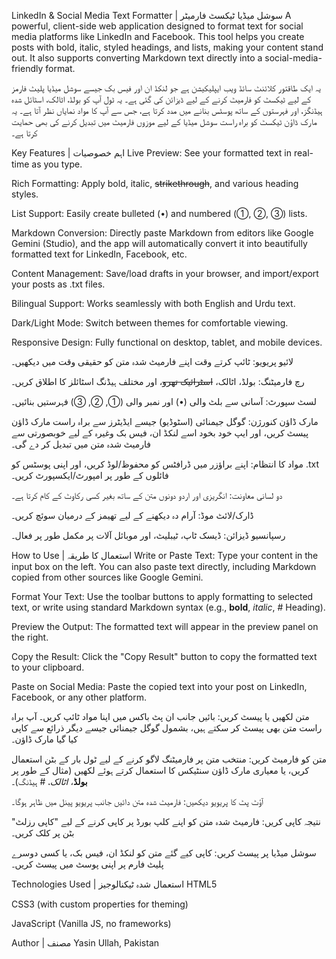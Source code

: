 LinkedIn & Social Media Text Formatter | سوشل میڈیا ٹیکسٹ فارمیٹر
A powerful, client-side web application designed to format text for social media platforms like LinkedIn and Facebook. This tool helps you create posts with bold, italic, styled headings, and lists, making your content stand out. It also supports converting Markdown text directly into a social-media-friendly format.

یہ ایک طاقتور کلائنٹ سائڈ ویب ایپلیکیشن ہے جو لنکڈ ان اور فیس بک جیسے سوشل میڈیا پلیٹ فارمز کے لیے ٹیکسٹ کو فارمیٹ کرنے کے لیے ڈیزائن کی گئی ہے۔ یہ ٹول آپ کو بولڈ، اٹالک، اسٹائل شدہ ہیڈنگز، اور فہرستوں کے ساتھ پوسٹس بنانے میں مدد کرتا ہے، جس سے آپ کا مواد نمایاں نظر آتا ہے۔ یہ مارک ڈاؤن ٹیکسٹ کو براہ راست سوشل میڈیا کے لیے موزوں فارمیٹ میں تبدیل کرنے کی بھی حمایت کرتا ہے۔

Key Features | اہم خصوصیات
Live Preview: See your formatted text in real-time as you type.

Rich Formatting: Apply bold, italic, ~~strikethrough~~, and various heading styles.

List Support: Easily create bulleted (•) and numbered (①, ②, ③) lists.

Markdown Conversion: Directly paste Markdown from editors like Google Gemini (Studio), and the app will automatically convert it into beautifully formatted text for LinkedIn, Facebook, etc.

Content Management: Save/load drafts in your browser, and import/export your posts as .txt files.

Bilingual Support: Works seamlessly with both English and Urdu text.

Dark/Light Mode: Switch between themes for comfortable viewing.

Responsive Design: Fully functional on desktop, tablet, and mobile devices.

لائیو پریویو: ٹائپ کرتے وقت اپنے فارمیٹ شدہ متن کو حقیقی وقت میں دیکھیں۔

رچ فارمیٹنگ: بولڈ، اٹالک، ~~اسٹرائیک تھرو~~، اور مختلف ہیڈنگ اسٹائلز کا اطلاق کریں۔

لسٹ سپورٹ: آسانی سے بلٹ والی (•) اور نمبر والی (①, ②, ③) فہرستیں بنائیں۔

مارک ڈاؤن کنورژن: گوگل جیمنائی (اسٹوڈیو) جیسے ایڈیٹرز سے براہ راست مارک ڈاؤن پیسٹ کریں، اور ایپ خود بخود اسے لنکڈ ان، فیس بک وغیرہ کے لیے خوبصورتی سے فارمیٹ شدہ متن میں تبدیل کر دے گی۔

مواد کا انتظام: اپنے براؤزر میں ڈرافٹس کو محفوظ/لوڈ کریں، اور اپنی پوسٹس کو .txt فائلوں کے طور پر امپورٹ/ایکسپورٹ کریں۔

دو لسانی معاونت: انگریزی اور اردو دونوں متن کے ساتھ بغیر کسی رکاوٹ کے کام کرتا ہے۔

ڈارک/لائٹ موڈ: آرام دہ دیکھنے کے لیے تھیمز کے درمیان سوئچ کریں۔

رسپانسیو ڈیزائن: ڈیسک ٹاپ، ٹیبلیٹ، اور موبائل آلات پر مکمل طور پر فعال۔

How to Use | استعمال کا طریقہ
Write or Paste Text: Type your content in the input box on the left. You can also paste text directly, including Markdown copied from other sources like Google Gemini.

Format Your Text: Use the toolbar buttons to apply formatting to selected text, or write using standard Markdown syntax (e.g., **bold**, *italic*, # Heading).

Preview the Output: The formatted text will appear in the preview panel on the right.

Copy the Result: Click the "Copy Result" button to copy the formatted text to your clipboard.

Paste on Social Media: Paste the copied text into your post on LinkedIn, Facebook, or any other platform.

متن لکھیں یا پیسٹ کریں: بائیں جانب ان پٹ باکس میں اپنا مواد ٹائپ کریں۔ آپ براہ راست متن بھی پیسٹ کر سکتے ہیں، بشمول گوگل جیمنائی جیسے دیگر ذرائع سے کاپی کیا گیا مارک ڈاؤن۔

متن کو فارمیٹ کریں: منتخب متن پر فارمیٹنگ لاگو کرنے کے لیے ٹول بار کے بٹن استعمال کریں، یا معیاری مارک ڈاؤن سنٹیکس کا استعمال کرتے ہوئے لکھیں (مثال کے طور پر **بولڈ**، *اٹالک*، # ہیڈنگ)۔

آؤٹ پٹ کا پریویو دیکھیں: فارمیٹ شدہ متن دائیں جانب پریویو پینل میں ظاہر ہوگا۔

نتیجہ کاپی کریں: فارمیٹ شدہ متن کو اپنے کلپ بورڈ پر کاپی کرنے کے لیے "کاپی رزلٹ" بٹن پر کلک کریں۔

سوشل میڈیا پر پیسٹ کریں: کاپی کیے گئے متن کو لنکڈ ان، فیس بک، یا کسی دوسرے پلیٹ فارم پر اپنی پوسٹ میں پیسٹ کریں۔

Technologies Used | استعمال شدہ ٹیکنالوجیز
HTML5

CSS3 (with custom properties for theming)

JavaScript (Vanilla JS, no frameworks)

Author | مصنف
Yasin Ullah, Pakistan